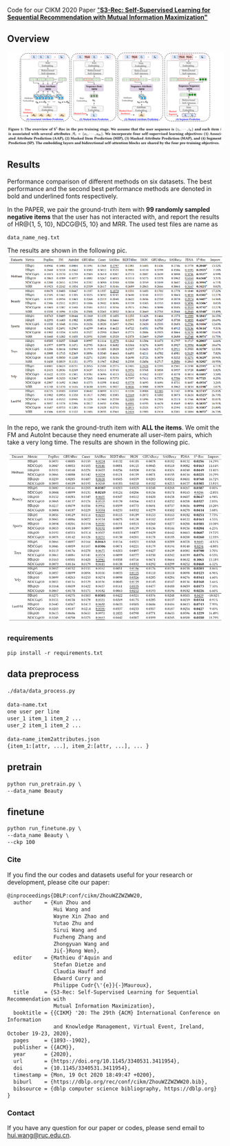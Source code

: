 
Code for our CIKM 2020 Paper ["**S3-Rec: Self-Supervised Learning for Sequential
 Recommendation with Mutual Information Maximization"**](https://arxiv.org/pdf/2008.07873.pdf)

## Overview
![avatar](model.PNG)

## Results
Performance comparison of different methods on six datasets. The best performance and the second best performance
methods are denoted in bold and underlined fonts respectively.

In the PAPER, we pair the ground-truth item 
with **99 randomly sampled negative items** that the user
has not interacted with, and report the results of 
HR@{1, 5, 10}, NDCG@{5, 10} and MRR. The used test files are name as 
```
data_name_neg.txt
```
The results are shown in the following pic.
![avatar](sample_99.PNG)


In the repo, we rank the ground-truth item with **ALL the items**.
We omit the FM and AutoInt because they need 
enumerate all user-item pairs, which take a very long time. 
The results are shown in the following pic.


![avatar](all_rank.PNG)

### requirements
```shell script
pip install -r requirements.txt
```

## data preprocess
```shell script
./data/data_process.py

data-name.txt
one user per line
user_1 item_1 item_2 ...
user_2 item_1 item_2 ...

data-name_item2attributes.json
{item_1:[attr, ...], item_2:[attr, ...], ... }
```

## pretrain
```shell script
python run_pretrain.py \
--data_name Beauty
```

## finetune
```shell script
python run_finetune.py \
--data_name Beauty \
--ckp 100
```


### Cite
If you find the our codes and datasets useful for your research or development, please cite our paper:

```
@inproceedings{DBLP:conf/cikm/ZhouWZZWZWW20,
  author    = {Kun Zhou and
               Hui Wang and
               Wayne Xin Zhao and
               Yutao Zhu and
               Sirui Wang and
               Fuzheng Zhang and
               Zhongyuan Wang and
               Ji{-}Rong Wen},
  editor    = {Mathieu d'Aquin and
               Stefan Dietze and
               Claudia Hauff and
               Edward Curry and
               Philippe Cudr{\'{e}}{-}Mauroux},
  title     = {S3-Rec: Self-Supervised Learning for Sequential Recommendation with
               Mutual Information Maximization},
  booktitle = {{CIKM} '20: The 29th {ACM} International Conference on Information
               and Knowledge Management, Virtual Event, Ireland, October 19-23, 2020},
  pages     = {1893--1902},
  publisher = {{ACM}},
  year      = {2020},
  url       = {https://doi.org/10.1145/3340531.3411954},
  doi       = {10.1145/3340531.3411954},
  timestamp = {Mon, 19 Oct 2020 18:49:47 +0200},
  biburl    = {https://dblp.org/rec/conf/cikm/ZhouWZZWZWW20.bib},
  bibsource = {dblp computer science bibliography, https://dblp.org}
}
```

### Contact
If you have any question for our paper or codes, please send email to hui.wang@ruc.edu.cn.